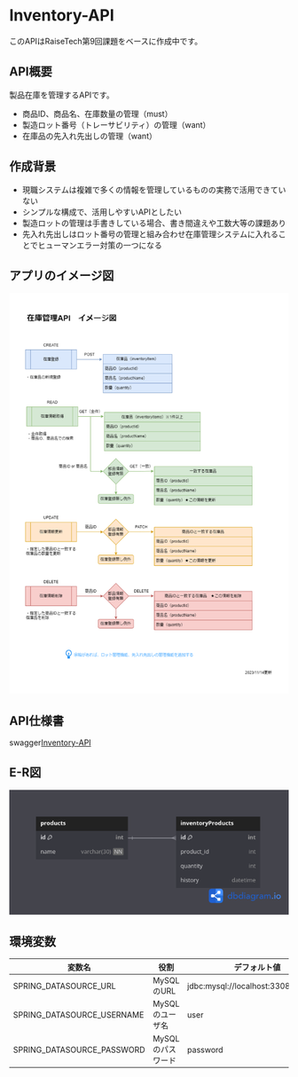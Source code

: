 # Inventory-API

このAPIはRaiseTech第9回課題をベースに作成中です。

## API概要

製品在庫を管理するAPIです。

- 商品ID、商品名、在庫数量の管理（must）
- 製造ロット番号（トレーサビリティ）の管理（want）
- 在庫品の先入れ先出しの管理（want）

## 作成背景

- 現職システムは複雑で多くの情報を管理しているものの実務で活用できていない
- シンプルな構成で、活用しやすいAPIとしたい
- 製造ロットの管理は手書きしている場合、書き間違えや工数大等の課題あり
- 先入れ先出しはロット番号の管理と組み合わせ在庫管理システムに入れることでヒューマンエラー対策の一つになる

## アプリのイメージ図

![Inventory-API](images/draft231114.png)

## API仕様書

swagger[Inventory-API](https://kumagai6824.github.io/Inventory-API/swagger/)

## E-R図

![ERD](images/ERD.png)

## 環境変数

|変数名|役割|デフォルト値|
|----|----|----|
|SPRING_DATASOURCE_URL|MySQLのURL|jdbc:mysql://localhost:3308/name_list|
|SPRING_DATASOURCE_USERNAME|MySQLのユーザ名|user|
|SPRING_DATASOURCE_PASSWORD|MySQLのパスワード|password|

